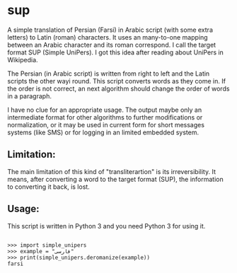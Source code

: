 sup
===

A simple translation of Persian (Farsi) in Arabic script (with some
extra letters) to Latin (roman) characters. It uses an many-to-one
mapping between an Arabic character and its roman correspond. I call the
target format SUP (Simple UniPers). I got this idea after reading about
UniPers in Wikipedia.

The Persian (in Arabic script) is written from right to left and the
Latin scripts the other wayi round. This script converts words as they come in.
If the order is not correct, an next algorithm should change the order
of words in a paragraph.

I have no clue for an appropriate usage. The output maybe only an
intermediate format for other algorithms to further modifications or
normalization, or it may be used in current form for short messages
systems (like SMS) or for logging in an limited embedded system.


Limitation:
-----------

The main limitation of this kind of "transliterartion" is its
irreversibility. It means, after converting a word to the target format
(SUP), the information to converting it back, is lost.


Usage:
------

This script is written in Python 3 and you need Python 3 for using it.

~~~~~

>>> import simple_unipers
>>> example = "فارسی"
>>> print(simple_unipers.deromanize(example))
farsi

~~~~~
